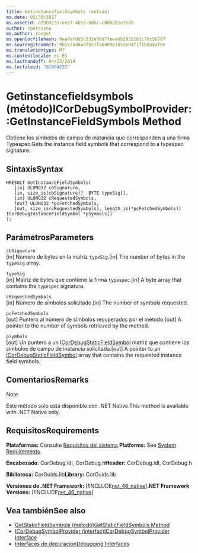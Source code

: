 ```yaml
---
title: Getinstancefieldsymbols (método)
ms.date: 03/30/2017
ms.assetid: a29b9233-ee67-4b53-b8bc-c00b281e7edb
author: rpetrusha
ms.author: ronpet
ms.openlocfilehash: 9ea9afdd2c032e99d7feee6b2935161c70c56787
ms.sourcegitcommit: 9b552addadfb57fab0b9e7852ed4f1f1b8a42f8e
ms.translationtype: MT
ms.contentlocale: es-ES
ms.lasthandoff: 04/23/2019
ms.locfileid: "61994232"
---
```

# <a name="icordebugsymbolprovidergetinstancefieldsymbols-method"></a><span data-ttu-id="9a409-102">Getinstancefieldsymbols (método)</span><span class="sxs-lookup"><span data-stu-id="9a409-102">ICorDebugSymbolProvider::GetInstanceFieldSymbols Method</span></span>
<span data-ttu-id="9a409-103">Obtiene los símbolos de campo de instancia que corresponden a una firma Typespec.</span><span class="sxs-lookup"><span data-stu-id="9a409-103">Gets the instance field symbols that correspond to a typespec signature.</span></span>  
  
## <a name="syntax"></a><span data-ttu-id="9a409-104">Sintaxis</span><span class="sxs-lookup"><span data-stu-id="9a409-104">Syntax</span></span>  
  
```  
HRESULT GetInstanceFieldSymbols(  
   [in] ULONG32 cbSignature,  
   [in, size_is(cbSignature)]  BYTE typeSig[],  
   [in] ULONG32 cRequestedSymbols,  
   [out] ULONG32 *pcFetchedSymbols,  
   [out, size_is(cRequestedSymbols), length_is(*pcFetchedSymbols)] ICorDebugInstanceFieldSymbol *pSymbols[]  
);  
```  
  
## <a name="parameters"></a><span data-ttu-id="9a409-105">Parámetros</span><span class="sxs-lookup"><span data-stu-id="9a409-105">Parameters</span></span>  
 `cbSignature`  
 <span data-ttu-id="9a409-106">[in] Número de bytes en la matriz `typeSig`.</span><span class="sxs-lookup"><span data-stu-id="9a409-106">[in] The number of bytes in the `typeSig` array.</span></span>  
  
 `typeSig`  
 <span data-ttu-id="9a409-107">[in] Matriz de bytes que contiene la firma `typespec`.</span><span class="sxs-lookup"><span data-stu-id="9a409-107">[in] A byte array that contains the `typespec` signature.</span></span>  
  
 `cRequestedSymbols`  
 <span data-ttu-id="9a409-108">[in] Número de símbolos solicitado.</span><span class="sxs-lookup"><span data-stu-id="9a409-108">[in] The number of symbols requested.</span></span>  
  
 `pcFetchedSymbols`  
 <span data-ttu-id="9a409-109">[out] Puntero al número de símbolos recuperados por el método.</span><span class="sxs-lookup"><span data-stu-id="9a409-109">[out] A pointer to the number of symbols retrieved by the method.</span></span>  
  
 `pSymbols`  
 <span data-ttu-id="9a409-110">[out] Un puntero a un [ICorDebugStaticFieldSymbol](../../../../docs/framework/unmanaged-api/debugging/icordebugstaticfieldsymbol-interface.md) matriz que contiene los símbolos de campo de instancia solicitada.</span><span class="sxs-lookup"><span data-stu-id="9a409-110">[out] A pointer to an [ICorDebugStaticFieldSymbol](../../../../docs/framework/unmanaged-api/debugging/icordebugstaticfieldsymbol-interface.md) array that contains the requested instance field symbols.</span></span>  
  
## <a name="remarks"></a><span data-ttu-id="9a409-111">Comentarios</span><span class="sxs-lookup"><span data-stu-id="9a409-111">Remarks</span></span>  
  
> [!NOTE]
>  <span data-ttu-id="9a409-112">Este método solo está disponible con .NET Native.</span><span class="sxs-lookup"><span data-stu-id="9a409-112">This method is available with .NET Native only.</span></span>  
  
## <a name="requirements"></a><span data-ttu-id="9a409-113">Requisitos</span><span class="sxs-lookup"><span data-stu-id="9a409-113">Requirements</span></span>  
 <span data-ttu-id="9a409-114">**Plataformas:** Consulte [Requisitos del sistema](../../../../docs/framework/get-started/system-requirements.md).</span><span class="sxs-lookup"><span data-stu-id="9a409-114">**Platforms:** See [System Requirements](../../../../docs/framework/get-started/system-requirements.md).</span></span>  
  
 <span data-ttu-id="9a409-115">**Encabezado**: CorDebug.idl, CorDebug.h</span><span class="sxs-lookup"><span data-stu-id="9a409-115">**Header:** CorDebug.idl, CorDebug.h</span></span>  
  
 <span data-ttu-id="9a409-116">**Biblioteca:** CorGuids.lib</span><span class="sxs-lookup"><span data-stu-id="9a409-116">**Library:** CorGuids.lib</span></span>  
  
 <span data-ttu-id="9a409-117">**Versiones de .NET Framework:** [!INCLUDE[net_46_native](../../../../includes/net-46-native-md.md)]</span><span class="sxs-lookup"><span data-stu-id="9a409-117">**.NET Framework Versions:** [!INCLUDE[net_46_native](../../../../includes/net-46-native-md.md)]</span></span>  
  
## <a name="see-also"></a><span data-ttu-id="9a409-118">Vea también</span><span class="sxs-lookup"><span data-stu-id="9a409-118">See also</span></span>

- [<span data-ttu-id="9a409-119">GetStaticFieldSymbols (método)</span><span class="sxs-lookup"><span data-stu-id="9a409-119">GetStaticFieldSymbols Method</span></span>](../../../../docs/framework/unmanaged-api/debugging/icordebugsymbolprovider-getstaticfieldsymbols-method.md)
- [<span data-ttu-id="9a409-120">ICorDebugSymbolProvider (interfaz)</span><span class="sxs-lookup"><span data-stu-id="9a409-120">ICorDebugSymbolProvider Interface</span></span>](../../../../docs/framework/unmanaged-api/debugging/icordebugsymbolprovider-interface.md)
- [<span data-ttu-id="9a409-121">Interfaces de depuración</span><span class="sxs-lookup"><span data-stu-id="9a409-121">Debugging Interfaces</span></span>](../../../../docs/framework/unmanaged-api/debugging/debugging-interfaces.md)
